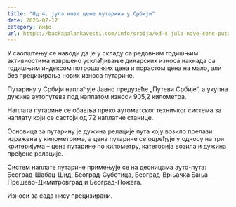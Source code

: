 ```yaml
---
title: "Од 4. јула нове цене путарина у Србији"
date: 2025-07-17
category: Инфо
url: https://backapalankavesti.com/info/srbija/od-4-jula-nove-cene-putarina-u-srbiji/
---
```


У саопштењу се наводи да је у складу са редовним годишњим активностима извршено усклађивање динарских износа накнада са годишњим индексом потрошачких цена и порастом цена на мало, али без прецизирања нових износа путарине.

Путарину у Србији наплаћује Јавно предузеће „Путеви Србије“, а укупна дужина аутопутева под наплатом износи 905,2 километра.

Наплата путарине се обавља преко аутоматског техничког система за наплату који се састоји од 72 наплатне станице.

Основица за путарину је дужина релације пута коју возило прелази изражена у километрима, а цена путарине се одређује у односу на три критеријума – цена путарине по километру, категорија возила и дужина пређене релације.

Систем наплате путарине примењује се на деоницама ауто-пута: Београд-Шабац-Шид, Београд-Суботица, Београд-Врњачка Бања-Прешево-Димитровград и Београд-Пожега.

Износи за сада нису прецизирани.
